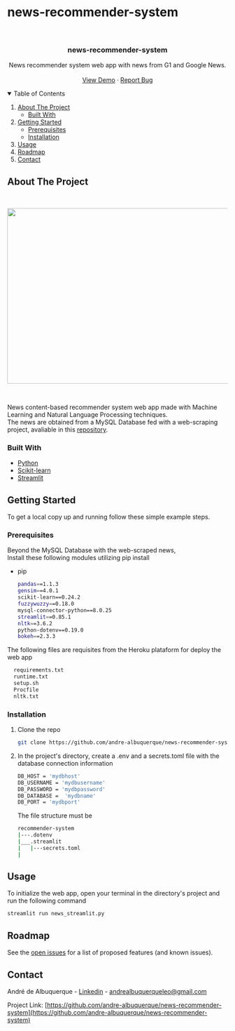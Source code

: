 # news-recommender-system

<!-- PROJECT LOGO -->
<br />
<p align="center">

  <h3 align="center">news-recommender-system</h3>

  <p align="center">
    News recommender system web app with news from G1 and Google News.
    <br />
    <br />
    <a href="https://news-system-recommender.herokuapp.com/">View Demo</a>
    ·
    <a href="https://github.com/othneildrew/Best-README-Template/issues">Report Bug</a>

  </p>
</p>



<!-- TABLE OF CONTENTS -->
<details open="open">
  <summary>Table of Contents</summary>
  <ol>
    <li>
      <a href="#about-the-project">About The Project</a>
      <ul>
        <li><a href="#built-with">Built With</a></li>
      </ul>
    </li>
    <li>
      <a href="#getting-started">Getting Started</a>
      <ul>
        <li><a href="#prerequisites">Prerequisites</a></li>
        <li><a href="#installation">Installation</a></li>
      </ul>
    </li>
    <li><a href="#usage">Usage</a></li>
    <li><a href="#roadmap">Roadmap</a></li>
    <li><a href="#contact">Contact</a></li>
  </ol>
</details>



<!-- ABOUT THE PROJECT -->

## About The Project 
<br />
<p align="center">
  <img src="https://i.imgur.com/ZQFaHk9.gif" width="700" height="400" />
</p><br />  

News content-based recommender system web app made with Machine Learning and Natural Language Processing techniques.</br>
The news are obtained from a MySQL Database fed with a web-scraping project, avaliable in this [repository](https://github.com/andre-albuquerque/web-scraping).

### Built With


* [Python](https://www.python.org/)
* [Scikit-learn](https://scikit-learn.org/stable/)
* [Streamlit](https://streamlit.io/)



<!-- GETTING STARTED -->
## Getting Started

To get a local copy up and running follow these simple example steps.

### Prerequisites

Beyond the MySQL Database with the web-scraped news, </br>
Install these following modules utilizing pip install

* pip
  ```sh
  pandas==1.1.3
  gensim==4.0.1 
  scikit-learn==0.24.2
  fuzzywuzzy==0.18.0
  mysql-connector-python==8.0.25
  streamlit==0.85.1
  nltk==3.6.2
  python-dotenv==0.19.0
  bokeh==2.3.3
  ```

The following files are requisites from the Heroku plataform for deploy the web app
```sh
  requirements.txt
  runtime.txt
  setup.sh
  Procfile
  nltk.txt
```

### Installation

1. Clone the repo
   ```sh
   git clone https://github.com/andre-albuquerque/news-recommender-system.git
   ```
3. In the project's directory, create a .env and a secrets.toml file with the database connection information

   ```sh
   DB_HOST = 'mydbhost'
   DB_USERNAME = 'mydbusername'
   DB_PASSWORD = 'mydbpassword'
   DB_DATABASE =  'mydbname'
   DB_PORT = 'mydbport'
   ```
    The file structure must be
    
    ```bash
    recommender-system
    |---.dotenv
    |___.streamlit
    |   |---secrets.toml
    |
    ```




<!-- USAGE EXAMPLES -->
## Usage

To initialize the web app, open your terminal in the directory's project and run the following command

   ```sh
   streamlit run news_streamlit.py
   ```


<!-- ROADMAP -->
## Roadmap

See the [open issues](https://github.com/othneildrew/Best-README-Template/issues) for a list of proposed features (and known issues).


<!-- CONTACT -->
## Contact

André de Albuquerque - [Linkedin](https://www.linkedin.com/in/andr%C3%A9-albuquerque-/) - andrealbuquerqueleo@gmail.com

Project Link: [https://github.com/andre-albuquerque/news-recommender-system](https://github.com/andre-albuquerque/news-recommender-system)





<!-- MARKDOWN LINKS & IMAGES -->
<!-- https://www.markdownguide.org/basic-syntax/#reference-style-links -->
[contributors-shield]: https://img.shields.io/github/contributors/othneildrew/Best-README-Template.svg?style=for-the-badge
[contributors-url]: https://github.com/othneildrew/Best-README-Template/graphs/contributors
[forks-shield]: https://img.shields.io/github/forks/othneildrew/Best-README-Template.svg?style=for-the-badge
[forks-url]: https://github.com/othneildrew/Best-README-Template/network/members
[stars-shield]: https://img.shields.io/github/stars/othneildrew/Best-README-Template.svg?style=for-the-badge
[stars-url]: https://github.com/othneildrew/Best-README-Template/stargazers
[issues-shield]: https://img.shields.io/github/issues/othneildrew/Best-README-Template.svg?style=for-the-badge
[issues-url]: https://github.com/othneildrew/Best-README-Template/issues
[license-shield]: https://img.shields.io/github/license/othneildrew/Best-README-Template.svg?style=for-the-badge
[license-url]: https://github.com/othneildrew/Best-README-Template/blob/master/LICENSE.txt
[linkedin-shield]: https://img.shields.io/badge/-LinkedIn-black.svg?style=for-the-badge&logo=linkedin&colorB=555
[linkedin-url]: https://linkedin.com/in/othneildrew
[product-screenshot]: https://i.imgur.com/ZQFaHk9.gif 
